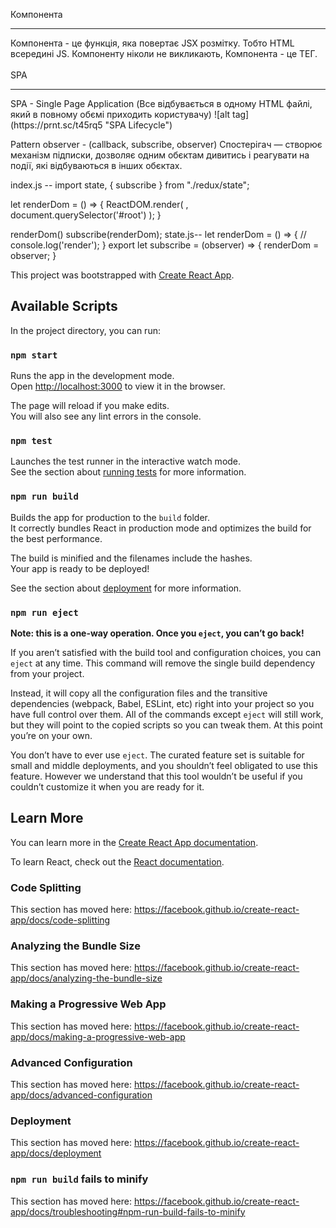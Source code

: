 Компонента
<hr>
Компонента - це функція, яка повертає JSX розмітку. Тобто HTML всередині JS. Компоненту ніколи не викликають, Компонента - це ТЕГ.
<br>
<br>
SPA
<hr>
SPA - Single Page Application (Все відбувається в одному HTML файлі, який в повному обємі приходить користувачу)
![alt tag](https://prnt.sc/t45rq5 "SPA Lifecycle")​

Pattern observer - (callback, subscribe, observer)
Спостерігач — створює механізм підписки, дозволяє одним обєктам дивитись і реагувати на події, які відбуваються в інших обєктах.

index.js -- 
import state, { subscribe } from "./redux/state";

let renderDom = () => {
    ReactDOM.render(
        <App 
            state={state} 
            createComment={createComment} 
            updateCommentText={updateCommentText}
        />, 
        document.querySelector('#root')
    );
}

renderDom()
subscribe(renderDom);
state.js--
let renderDom = () => {
    // console.log('render');
}
export let subscribe = (observer) => {
    renderDom = observer;
}



This project was bootstrapped with [Create React App](https://github.com/facebook/create-react-app).

## Available Scripts

In the project directory, you can run:

### `npm start`

Runs the app in the development mode.<br />
Open [http://localhost:3000](http://localhost:3000) to view it in the browser.

The page will reload if you make edits.<br />
You will also see any lint errors in the console.

### `npm test`

Launches the test runner in the interactive watch mode.<br />
See the section about [running tests](https://facebook.github.io/create-react-app/docs/running-tests) for more information.

### `npm run build`

Builds the app for production to the `build` folder.<br />
It correctly bundles React in production mode and optimizes the build for the best performance.

The build is minified and the filenames include the hashes.<br />
Your app is ready to be deployed!

See the section about [deployment](https://facebook.github.io/create-react-app/docs/deployment) for more information.

### `npm run eject`

**Note: this is a one-way operation. Once you `eject`, you can’t go back!**

If you aren’t satisfied with the build tool and configuration choices, you can `eject` at any time. This command will remove the single build dependency from your project.

Instead, it will copy all the configuration files and the transitive dependencies (webpack, Babel, ESLint, etc) right into your project so you have full control over them. All of the commands except `eject` will still work, but they will point to the copied scripts so you can tweak them. At this point you’re on your own.

You don’t have to ever use `eject`. The curated feature set is suitable for small and middle deployments, and you shouldn’t feel obligated to use this feature. However we understand that this tool wouldn’t be useful if you couldn’t customize it when you are ready for it.

## Learn More

You can learn more in the [Create React App documentation](https://facebook.github.io/create-react-app/docs/getting-started).

To learn React, check out the [React documentation](https://reactjs.org/).

### Code Splitting

This section has moved here: https://facebook.github.io/create-react-app/docs/code-splitting

### Analyzing the Bundle Size

This section has moved here: https://facebook.github.io/create-react-app/docs/analyzing-the-bundle-size

### Making a Progressive Web App

This section has moved here: https://facebook.github.io/create-react-app/docs/making-a-progressive-web-app

### Advanced Configuration

This section has moved here: https://facebook.github.io/create-react-app/docs/advanced-configuration

### Deployment

This section has moved here: https://facebook.github.io/create-react-app/docs/deployment

### `npm run build` fails to minify

This section has moved here: https://facebook.github.io/create-react-app/docs/troubleshooting#npm-run-build-fails-to-minify
